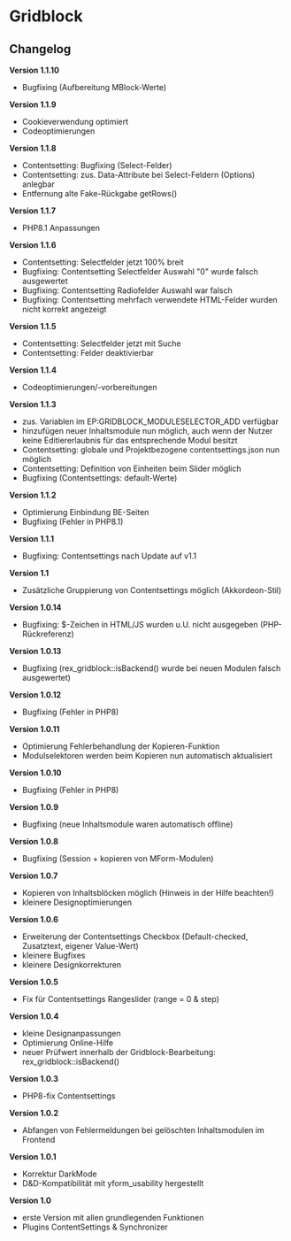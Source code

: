 ﻿Gridblock
=========

Changelog
---------
<b>Version 1.1.10</b>
- Bugfixing (Aufbereitung MBlock-Werte)

<b>Version 1.1.9</b>
- Cookieverwendung optimiert
- Codeoptimierungen

<b>Version 1.1.8</b>
- Contentsetting: Bugfixing (Select-Felder)
- Contentsetting: zus. Data-Attribute bei Select-Feldern (Options) anlegbar
- Entfernung alte Fake-Rückgabe getRows()

<b>Version 1.1.7</b>
- PHP8.1 Anpassungen

<b>Version 1.1.6</b>
- Contentsetting: Selectfelder jetzt 100% breit
- Bugfixing: Contentsetting Selectfelder Auswahl "0" wurde falsch ausgewertet
- Bugfixing: Contentsetting Radiofelder Auswahl war falsch
- Bugfixing: Contentsetting mehrfach verwendete HTML-Felder wurden nicht korrekt angezeigt

<b>Version 1.1.5</b>
- Contentsetting: Selectfelder jetzt mit Suche
- Contentsetting: Felder deaktivierbar

<b>Version 1.1.4</b>
- Codeoptimierungen/-vorbereitungen

<b>Version 1.1.3</b>
- zus. Variablen im EP:GRIDBLOCK_MODULESELECTOR_ADD verfügbar
- hinzufügen neuer Inhaltsmodule nun möglich, auch wenn der Nutzer keine Editiererlaubnis für das entsprechende Modul besitzt
- Contentsetting: globale und Projektbezogene contentsettings.json nun möglich
- Contentsetting: Definition von Einheiten beim Slider möglich
- Bugfixing (Contentsettings: default-Werte)

<b>Version 1.1.2</b>
- Optimierung Einbindung BE-Seiten
- Bugfixing (Fehler in PHP8.1)

<b>Version 1.1.1</b>
- Bugfixing: Contentsettings nach Update auf v1.1

<b>Version 1.1</b>
- Zusätzliche Gruppierung von Contentsettings möglich (Akkordeon-Stil)

<b>Version 1.0.14</b>
- Bugfixing: $-Zeichen in HTML/JS wurden u.U. nicht ausgegeben (PHP-Rückreferenz)

<b>Version 1.0.13</b>
- Bugfixing (rex_gridblock::isBackend() wurde bei neuen Modulen falsch ausgewertet)

<b>Version 1.0.12</b>
- Bugfixing (Fehler in PHP8)

<b>Version 1.0.11</b>
- Optimierung Fehlerbehandlung der Kopieren-Funktion
- Modulselektoren werden beim Kopieren nun automatisch aktualisiert

<b>Version 1.0.10</b>
- Bugfixing (Fehler in PHP8)

<b>Version 1.0.9</b>
- Bugfixing (neue Inhaltsmodule waren automatisch offline)

<b>Version 1.0.8</b>
- Bugfixing (Session + kopieren von MForm-Modulen)

<b>Version 1.0.7</b>
- Kopieren von Inhaltsblöcken möglich (Hinweis in der Hilfe beachten!)
- kleinere Designoptimierungen

<b>Version 1.0.6</b>
- Erweiterung der Contentsettings Checkbox (Default-checked, Zusatztext, eigener Value-Wert)
- kleinere Bugfixes
- kleinere Designkorrekturen

<b>Version 1.0.5</b>
- Fix für Contentsettings Rangeslider (range = 0 & step)

<b>Version 1.0.4</b>
- kleine Designanpassungen
- Optimierung Online-Hilfe
- neuer Prüfwert innerhalb der Gridblock-Bearbeitung: rex_gridblock::isBackend()

<b>Version 1.0.3</b>
- PHP8-fix Contentsettings

<b>Version 1.0.2</b>
- Abfangen von Fehlermeldungen bei gelöschten Inhaltsmodulen im Frontend

<b>Version 1.0.1</b>
- Korrektur DarkMode
- D&D-Kompatibilität mit yform_usability hergestellt

<b>Version 1.0</b>
- erste Version mit allen grundlegenden Funktionen
- Plugins ContentSettings & Synchronizer